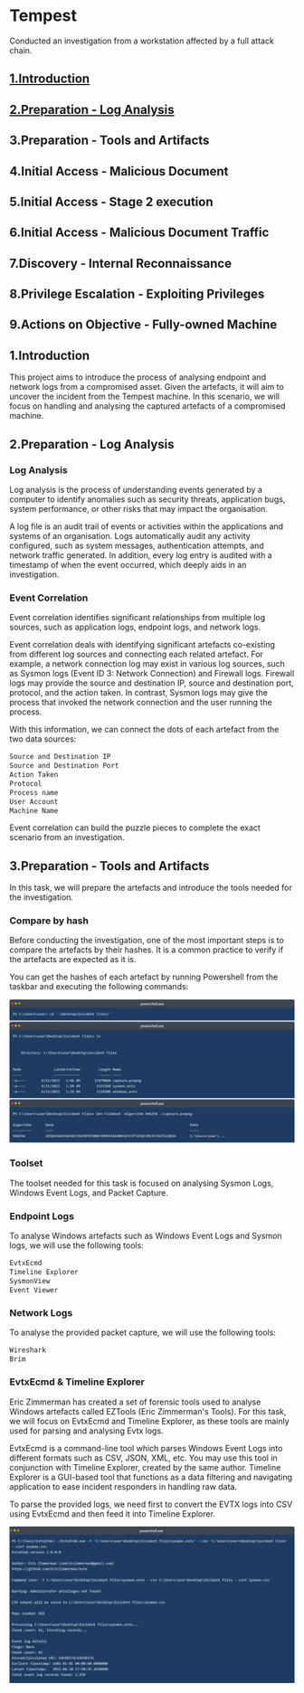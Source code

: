 # Tempest
Conducted an investigation from a workstation affected by a full attack chain.

## <a href="https://github.com/Modern-Wizard/Introduction">1.Introduction </a>

## <a href="https://github.com/Modern-Wizard/Preparation---Log-Analysis">2.Preparation - Log Analysis  </a>

## 3.Preparation - Tools and Artifacts

## 4.Initial Access - Malicious Document

## 5.Initial Access - Stage 2 execution

## 6.Initial Access - Malicious Document Traffic

## 7.Discovery - Internal Reconnaissance

## 8.Privilege Escalation - Exploiting Privileges

## 9.Actions on Objective - Fully-owned Machine

## 1.Introduction
This project aims to introduce the process of analysing endpoint and network logs from a compromised asset. Given the artefacts, it will aim to uncover the incident from the Tempest machine. In this scenario, we will focus on handling and analysing the captured artefacts of a compromised machine.

## 2.Preparation - Log Analysis
### Log Analysis
Log analysis is the process of understanding events generated by a computer to identify anomalies such as security threats, application bugs, system performance, or other risks that may impact the organisation. 

A log file is an audit trail of events or activities within the applications and systems of an organisation. Logs automatically audit any activity configured, such as system messages, authentication attempts, and network traffic generated. In addition, every log entry is audited with a timestamp of when the event occurred, which deeply aids in an investigation.

### Event Correlation
Event correlation identifies significant relationships from multiple log sources, such as application logs, endpoint logs, and network logs.

Event correlation deals with identifying significant artefacts co-existing from different log sources and connecting each related artefact. For example, a network connection log may exist in various log sources, such as Sysmon logs (Event ID 3: Network Connection) and Firewall logs. Firewall logs may provide the source and destination IP, source and destination port, protocol, and the action taken. In contrast, Sysmon logs may give the process that invoked the network connection and the user running the process.

With this information, we can connect the dots of each artefact from the two data sources:

    Source and Destination IP
    Source and Destination Port
    Action Taken
    Protocol
    Process name
    User Account
    Machine Name

Event correlation can build the puzzle pieces to complete the exact scenario from an investigation.

## 3.Preparation - Tools and Artifacts
In this task, we will prepare the artefacts and introduce the tools needed for the investigation.

### Compare by hash
Before conducting the investigation, one of the most important steps is to compare the artefacts by their hashes. It is a common practice to verify if the artefacts are expected as it is.

You can get the hashes of each artefact by running Powershell from the taskbar and executing the following commands:

<div>
<img src="https://github.com/Modern-Wizard/Tempest/blob/main/ss1.png" />
</div>

### Toolset
The toolset needed for this task is focused on analysing Sysmon Logs, Windows Event Logs, and Packet Capture.

### Endpoint Logs
To analyse Windows artefacts such as Windows Event Logs and Sysmon logs, we will use the following tools:

    EvtxEcmd
    Timeline Explorer
    SysmonView
    Event Viewer

### Network Logs
To analyse the provided packet capture, we will use the following tools:

    Wireshark
    Brim

### EvtxEcmd & Timeline Explorer
Eric Zimmerman has created a set of forensic tools used to analyse Windows artefacts called EZTools (Eric Zimmerman's Tools). For this task, we will focus on EvtxEcmd and Timeline Explorer, as these tools are mainly used for parsing and analysing Evtx logs.

﻿EvtxEcmd is a command-line tool which parses Windows Event Logs into different formats such as CSV, JSON, XML, etc. You may use this tool in conjunction with Timeline Explorer, created by the same author. Timeline Explorer is a GUI-based tool that functions as a data filtering and navigating application to ease incident responders in handling raw data.

To parse the provided logs, we need first to convert the EVTX logs into CSV using EvtxEcmd and then feed it into Timeline Explorer.

<div>
<img src="https://github.com/Modern-Wizard/Tempest/blob/main/ss2.png" />
</div>







